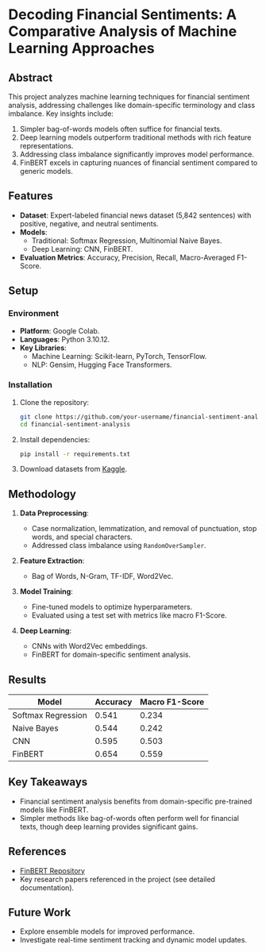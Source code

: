 # Decoding Financial Sentiments: A Comparative Analysis of Machine Learning Approaches

## Abstract

This project analyzes machine learning techniques for financial sentiment analysis, addressing challenges like domain-specific terminology and class imbalance. Key insights include:
1. Simpler bag-of-words models often suffice for financial texts.
2. Deep learning models outperform traditional methods with rich feature representations.
3. Addressing class imbalance significantly improves model performance.
4. FinBERT excels in capturing nuances of financial sentiment compared to generic models.

## Features

- **Dataset**: Expert-labeled financial news dataset (5,842 sentences) with positive, negative, and neutral sentiments.
- **Models**:
  - Traditional: Softmax Regression, Multinomial Naive Bayes.
  - Deep Learning: CNN, FinBERT.
- **Evaluation Metrics**: Accuracy, Precision, Recall, Macro-Averaged F1-Score.

## Setup

### Environment
- **Platform**: Google Colab.
- **Languages**: Python 3.10.12.
- **Key Libraries**: 
  - Machine Learning: Scikit-learn, PyTorch, TensorFlow.
  - NLP: Gensim, Hugging Face Transformers.

### Installation
1. Clone the repository:
   ```bash
   git clone https://github.com/your-username/financial-sentiment-analysis.git
   cd financial-sentiment-analysis
   ```
2. Install dependencies:
   ```bash
   pip install -r requirements.txt
   ```

3. Download datasets from [Kaggle](https://www.kaggle.com/datasets/sbhatti/financial-sentiment-analysis/data).

## Methodology

1. **Data Preprocessing**:
   - Case normalization, lemmatization, and removal of punctuation, stop words, and special characters.
   - Addressed class imbalance using `RandomOverSampler`.

2. **Feature Extraction**:
   - Bag of Words, N-Gram, TF-IDF, Word2Vec.

3. **Model Training**:
   - Fine-tuned models to optimize hyperparameters.
   - Evaluated using a test set with metrics like macro F1-Score.

4. **Deep Learning**:
   - CNNs with Word2Vec embeddings.
   - FinBERT for domain-specific sentiment analysis.

## Results

| Model              | Accuracy | Macro F1-Score |
|--------------------|----------|----------------|
| Softmax Regression | 0.541    | 0.234          |
| Naive Bayes        | 0.544    | 0.242          |
| CNN                | 0.595    | 0.503          |
| FinBERT            | 0.654    | 0.559          |

## Key Takeaways

- Financial sentiment analysis benefits from domain-specific pre-trained models like FinBERT.
- Simpler methods like bag-of-words often perform well for financial texts, though deep learning provides significant gains.

## References
- [FinBERT Repository](https://github.com/yya518/FinBERT)
- Key research papers referenced in the project (see detailed documentation).

## Future Work

- Explore ensemble models for improved performance.
- Investigate real-time sentiment tracking and dynamic model updates.

